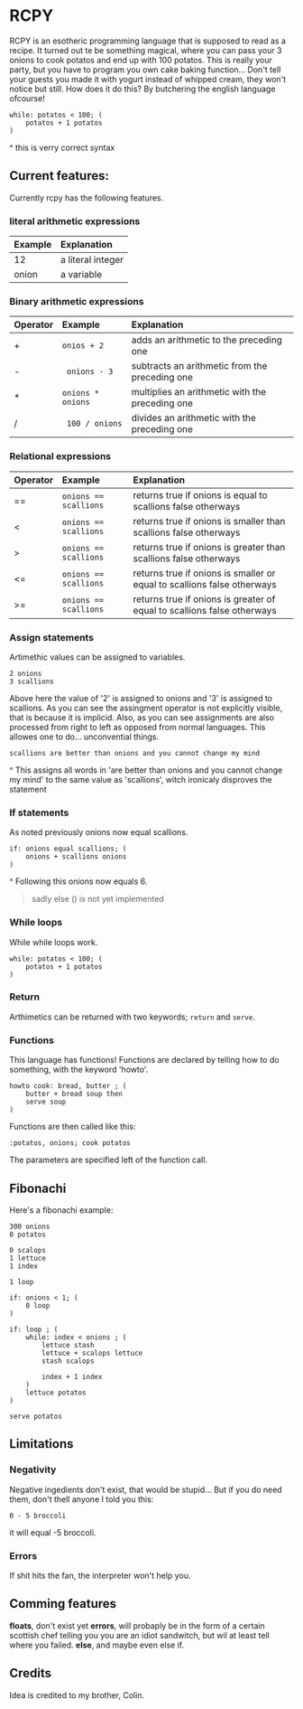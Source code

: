 # RCPY
RCPY is an esotheric programming language that is supposed to read as a recipe. It turned out te be something magical, where you can pass your 3 onions to cook potatos and end up with 100 potatos. This is really your party, but you have to program you own cake baking function... Don't tell your guests you made it with yogurt instead of whipped cream, they won't notice but still. 
How does it do this? 
By butchering the english language ofcourse! 
```
while: potatos < 100; (
    potatos + 1 potatos
)
```
^ this is verry correct syntax
## Current features:
Currently rcpy has the following features.
### literal arithmetic expressions
|Example|Explanation
 | :- | :- 
 | 12| a literal integer
 | onion| a variable
### Binary arithmetic expressions

| Operator        | Example           | Explanation  |
| :------------ |:-------------| :-----|
| +      | ``` onios + 2 ```|adds an arithmetic to the preceding one|
| - | ``` onions - 3```|   subtracts an arithmetic from the preceding one|
| * | ```onions * onions```| multiplies an arithmetic with the preceding one |
|/  | ``` 100 / onions```|divides an arithmetic with the preceding one |
### Relational expressions
|Operator|Example|Explanation|
|:-|:-|:-|
|==|```onions == scallions```|returns true if onions is equal to scallions false otherways
|<|```onions == scallions```|returns true if onions is smaller than scallions false otherways
|>|```onions == scallions```|returns true if onions is greater than scallions false otherways
|<=|```onions == scallions```|returns true if onions is smaller or equal to scallions false otherways
|>=|```onions == scallions```|returns true if onions is greater of equal to scallions false otherways
### Assign statements
Artimethic values can be assigned to variables.
```
2 onions 
3 scallions
```
Above here the value of '2' is assigned to onions and '3' is assigned to scallions. As you can see the assingment operator is not explicitly visible, that is because it is implicid. Also, as you can see assignments are also processed from right to left as opposed from normal languages. This allowes one to do... unconvential things.
```
scallions are better than onions and you cannot change my mind
```
^ This assigns all words in 'are better than onions and you cannot change my mind' to the same value as 'scallions', witch ironicaly disproves the statement
### If statements
As noted previously onions now equal scallions.
```
if: onions equal scallions; (
	onions + scallions onions
)
```
^ Following this onions now equals 6.
> sadly else () is not yet implemented
### While loops
While while loops work. 
```
while: potatos < 100; (
    potatos + 1 potatos
)
```
### Return 
Arthimetics can be returned with two keywords; ```return``` and ```serve```.
### Functions
This language has functions! Functions are declared by telling how to do something, with the keyword 'howto'.
```
howto cook: bread, butter ; (
    butter + bread soup then
    serve soup
)
```
Functions are then called like this:
```
:potatos, onions; cook potatos
```
The parameters are specified left of the function call.
## Fibonachi
Here's a fibonachi example:
```
300 onions
0 potatos

0 scalops
1 lettuce
1 index

1 loop

if: onions < 1; (
    0 loop
)

if: loop ; (
    while: index < onions ; (
        lettuce stash
        lettuce + scalops lettuce
        stash scalops

        index + 1 index
    )
    lettuce potatos
)

serve potatos

```
## Limitations
### Negativity
Negative ingedients don't exist, that would be stupid...
But if you do need them, don't thell anyone I told you this:
```
0 - 5 broccoli
``` 
it will equal -5 broccoli.
### Errors
If shit hits the fan, the interpreter won't help you.

## Comming features
**floats**, don't exist yet
**errors**, will probaply be in the form of a certain scottish chef telling you you are an idiot sandwitch, but wil at least tell where you failed.
**else**, and maybe even else if.
 ## Credits
 Idea  is credited to my brother, Colin.
